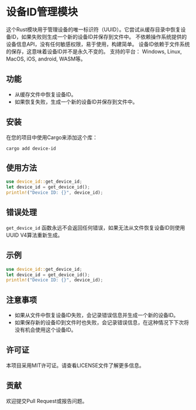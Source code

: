 # 设备ID管理模块

这个Rust模块用于管理设备的唯一标识符（UUID）。它尝试从缓存目录中恢复设备ID，如果失败则生成一个新的设备ID并保存到文件中。
不依赖操作系统提供的设备信息API，没有任何敏感权限，易于使用，构建简单。
设备ID依赖于文件系统的保存，这意味着设备ID并不是永久不变的。
支持的平台： Windows, Linux, MacOS, iOS, android, WASM等。

## 功能

- 从缓存文件中恢复设备ID。
- 如果恢复失败，生成一个新的设备ID并保存到文件中。

## 安装

在您的项目中使用Cargo来添加这个库：

```shell
cargo add device-id
```

## 使用方法

```rust
use device_id::get_device_id;
let device_id = get_device_id();
println!("Device ID: {}", device_id);
```

## 错误处理

`get_device_id` 函数永远不会返回任何错误，如果无法从文件恢复设备ID则使用UUID V4算法重新生成。

## 示例

```rust
use device_id::get_device_id;
let device_id = get_device_id();
println!("Device ID: {}", device_id);
```

## 注意事项

- 如果从文件中恢复设备ID失败，会记录错误信息并生成一个新的设备ID。
- 如果保存新的设备ID到文件时也失败，会记录错误信息，在这种情况下下次将没有机会使用这个设备ID。

## 许可证

本项目采用MIT许可证。请查看LICENSE文件了解更多信息。

## 贡献

欢迎提交Pull Request或报告问题。
